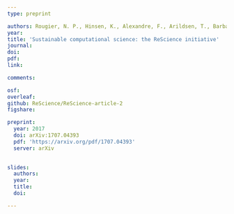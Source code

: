 ```yaml
---
type: preprint

authors: Rougier, N. P., Hinsen, K., Alexandre, F., Arildsen, T., Barba, L., Benureau, F. C., ..., <b>Guest, O.</b>, ... & Zito, T.
year: 
title: 'Sustainable computational science: the ReScience initiative'
journal: 
doi: 
pdf: 
link: 

comments:

osf: 
overleaf: 
github: ReScience/ReScience-article-2
figshare: 

preprint: 
  year: 2017
  doi: arXiv:1707.04393
  pdf: 'https://arxiv.org/pdf/1707.04393'
  server: arXiv

  
slides:
  authors:  
  year: 
  title: 
  doi: 

---
```


